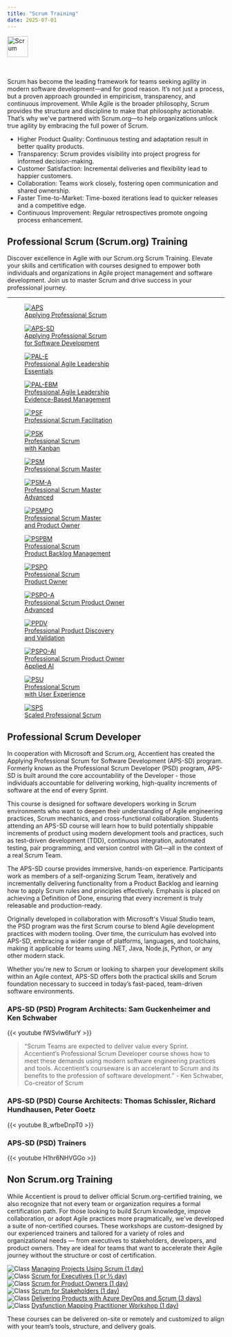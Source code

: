 ```yaml
---
title: "Scrum Training"
date: 2025-07-01
---
```


<img src="/images/scrum/scrum.png" alt="Scrum" title="Scrum" style="height: 48px; margin-bottom: 0; vertical-align: middle;">

<br/><br/>
Scrum has become the leading framework for teams seeking agility in modern software development—and for good reason. It’s not just a process, but a proven approach grounded in empiricism, transparency, and continuous improvement. While Agile is the broader philosophy, Scrum provides the structure and discipline to make that philosophy actionable. That’s why we've partnered with Scrum.org—to help organizations unlock true agility by embracing the full power of Scrum.

- Higher Product Quality: Continuous testing and adaptation result in better quality products.
- Transparency: Scrum provides visibility into project progress for informed decision-making.
- Customer Satisfaction: Incremental deliveries and flexibility lead to happier customers.
- Collaboration: Teams work closely, fostering open communication and shared ownership.
- Faster Time-to-Market: Time-boxed iterations lead to quicker releases and a competitive edge.
- Continuous Improvement: Regular retrospectives promote ongoing process enhancement.

## Professional Scrum (Scrum.org) Training

Discover excellence in Agile with our Scrum.org Scrum Training. Elevate your skills and certification with courses designed to empower both individuals and organizations in Agile project management and software development. Join us to master Scrum and drive success in your professional journey.

---

<div class="scrum-grid">
  <figure>
    <a href="https://scrum.org/aps" target="_blank">
      <img src="/images/scrum/APS.png" alt="APS" title="Applying Professional Scrum">
      <figcaption>Applying Professional Scrum</figcaption>
    </a>
  </figure>

  <figure>
    <a href="https://scrum.org/aps-sd" target="_blank">
      <img src="/images/scrum/APS-SD.png" alt="APS-SD" title="Applying Professional Scrum for Software Development">
      <figcaption>Applying Professional Scrum<br>for Software Development</figcaption>
    </a>
  </figure>

  <figure>
    <a href="https://scrum.org/pal-e" target="_blank">
      <img src="/images/scrum/PAL-E.png" alt="PAL-E" title="Professional Agile Leadership Essentials">
      <figcaption>Professional Agile Leadership<br>Essentials</figcaption>
    </a>
  </figure>

  <figure>
    <a href="https://www.scrum.org/courses/professional-agile-leadership-evidence-based-management-training" target="_blank">
      <img src="/images/scrum/PAL-EBM.png" alt="PAL-EBM" title="Professional Agile Leadership Evidence-Based Management">
      <figcaption>Professional Agile Leadership<br>Evidence-Based Management</figcaption>
    </a>
  </figure>

  <figure>
    <a href="https://scrum.org/psfs" target="_blank">
      <img src="/images/scrum/PSF.png" alt="PSF" title="Professional Scrum Facilitation">
      <figcaption>Professional Scrum Facilitation</figcaption>
    </a>
  </figure>

  <figure>
    <a href="https://scrum.org/psk" target="_blank">
      <img src="/images/scrum/PSK.png" alt="PSK" title="Professional Scrum with Kanban">
      <figcaption>Professional Scrum<br>with Kanban</figcaption>
    </a>
  </figure>

  <figure>
    <a href="https://scrum.org/psm" target="_blank">
      <img src="/images/scrum/PSM.png" alt="PSM" title="Professional Scrum Master">
      <figcaption>Professional Scrum Master</figcaption>
    </a>
  </figure>

  <figure>
    <a href="https://scrum.org/psm-a" target="_blank">
      <img src="/images/scrum/PSM-A.png" alt="PSM-A" title="Professional Scrum Master Advanced">
      <figcaption>Professional Scrum Master<br>Advanced</figcaption>
    </a>
  </figure>

  <figure>
    <a href="https://www.scrum.org/courses/professional-scrum-master-and-product-owner-training" target="_blank">
      <img src="/images/scrum/PSMPO.png" alt="PSMPO" title="Professional Scrum Master and Product Owner">
      <figcaption>Professional Scrum Master<br>and Product Owner</figcaption>
    </a>
  </figure>

  <figure>
    <a href="https://scrum.org/pspbm" target="_blank">
      <img src="/images/scrum/PSPBM.png" alt="PSPBM" title="Professional Scrum Product Backlog Management">
      <figcaption>Professional Scrum<br>Product Backlog Management</figcaption>
    </a>
  </figure>

  <figure>
    <a href="https://scrum.org/pspo" target="_blank">
      <img src="/images/scrum/PSPO.png" alt="PSPO" title="Professional Scrum Product Owner">
      <figcaption>Professional Scrum<br>Product Owner</figcaption>
    </a>
  </figure>

  <figure>
    <a href="https://www.scrum.org/courses/professional-scrum-product-owner-advanced-mastering-product-owner-stances-training" target="_blank">
      <img src="/images/scrum/PSPO-A.png" alt="PSPO-A" title="Professional Scrum Product Owner Advanced">
      <figcaption>Professional Scrum Product Owner<br>Advanced</figcaption>
    </a>
  </figure>

  <figure>
    <a href="https://scrum.org/ppdv" target="_blank">
      <img src="/images/scrum/PPDV.png" alt="PPDV" title="Professional Product Discovery and Validation">
      <figcaption>Professional Product Discovery<br>and Validation</figcaption>
    </a>
  </figure>

  <figure>
    <a href="https://www.scrum.org/courses/professional-scrum-product-owner-ai-essentials-training" target="_blank">
      <img src="/images/scrum/PSPO-AI.png" alt="PSPO-AI" title="Professional Scrum Product Owner Applied AI">
      <figcaption>Professional Scrum Product Owner<br>Applied AI</figcaption>
    </a>
  </figure>

  <figure>
    <a href="https://scrum.org/psu" target="_blank">
      <img src="/images/scrum/PSU.png" alt="PSU" title="Professional Scrum with User Experience">
      <figcaption>Professional Scrum<br>with User Experience</figcaption>
    </a>
  </figure>

  <figure>
    <a href="https://scrum.org/sps" target="_blank">
      <img src="/images/scrum/SPS.png" alt="SPS" title="Scaled Professional Scrum">
      <figcaption>Scaled Professional Scrum</figcaption>
    </a>
  </figure>
</div>

## Professional Scrum Developer

In cooperation with Microsoft and Scrum.org, Accentient has created the Applying Professional Scrum for Software Development (APS-SD) program. Formerly known as the Professional Scrum Developer (PSD) program, APS-SD is built around the core accountability of the Developer - those individuals accountable for delivering working, high-quality increments of software at the end of every Sprint.

This course is designed for software developers working in Scrum environments who want to deepen their understanding of Agile engineering practices, Scrum mechanics, and cross-functional collaboration. Students attending an APS-SD course will learn how to build potentially shippable increments of product using modern development tools and practices, such as test-driven development (TDD), continuous integration, automated testing, pair programming, and version control with Git—all in the context of a real Scrum Team.

The APS-SD course provides immersive, hands-on experience. Participants work as members of a self-organizing Scrum Team, iteratively and incrementally delivering functionality from a Product Backlog and learning how to apply Scrum rules and principles effectively. Emphasis is placed on achieving a Definition of Done, ensuring that every increment is truly releasable and production-ready.

Originally developed in collaboration with Microsoft's Visual Studio team, the PSD program was the first Scrum course to blend Agile development practices with modern tooling. Over time, the curriculum has evolved into APS-SD, embracing a wider range of platforms, languages, and toolchains, making it applicable for teams using .NET, Java, Node.js, Python, or any other modern stack.

Whether you're new to Scrum or looking to sharpen your development skills within an Agile context, APS-SD offers both the practical skills and Scrum foundation necessary to succeed in today’s fast-paced, team-driven software environments.

### APS‑SD (PSD) Program Architects: Sam Guckenheimer and Ken Schwaber
{{< youtube fWSvlw6furY >}}

<blockquote class="quote">“Scrum Teams are expected to deliver value every Sprint. Accentient’s Professional Scrum Developer course shows how to meet these demands using modern software engineering practices and tools. Accentient’s courseware is an accelerant to Scrum and its benefits to the profession of software development.” - Ken Schwaber, Co-creator of Scrum</blockquote>

### APS‑SD (PSD) Course Architects: Thomas Schissler, Richard Hundhausen, Peter Goetz
{{< youtube B_wfbeDnpT0 >}}

### APS‑SD (PSD) Trainers
{{< youtube H1hr6NHVGGo >}}

## Non Scrum.org Training
While Accentient is proud to deliver official Scrum.org-certified training, we also recognize that not every team or organization requires a formal certification path. For those looking to build Scrum knowledge, improve collaboration, or adopt Agile practices more pragmatically, we've developed a suite of non-certified courses. These workshops are custom-designed by our experienced trainers and tailored for a variety of roles and organizational needs — from executives to stakeholders, developers, and product owners. They are ideal for teams that want to accelerate their Agile journey without the structure or cost of certification.

<img src="/images/icons/class.png" alt="Class" title="Training Class"> [Managing Projects Using Scrum (1 day)](/mps/)<br/>
<img src="/images/icons/class.png" alt="Class" title="Training Class"> [Scrum for Executives (1 or ½ day)](/s4e/)<br/>
<img src="/images/icons/class.png" alt="Class" title="Training Class"> [Scrum for Product Owners (1 day)](/s4po/)<br/>
<img src="/images/icons/class.png" alt="Class" title="Training Class"> [Scrum for Stakeholders (1 day)](/s4s/)<br/>
<img src="/images/icons/class.png" alt="Class" title="Training Class"> [Delivering Products with Azure DevOps and Scrum (3 days)](/dpads/)<br/>
<img src="/images/icons/class.png" alt="Class" title="Training Class"> [Dysfunction Mapping Practitioner Workshop (1 day)](/dmp/)

These courses can be delivered on-site or remotely and customized to align with your team’s tools, structure, and delivery goals.